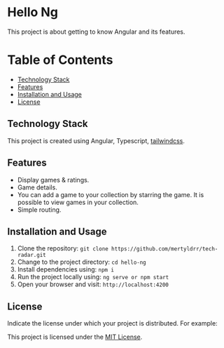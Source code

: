 # Hello Ng

This project is about getting to know Angular and its features.

# Table of Contents

- [Technology Stack](#technology-stack)
- [Features](#features)
- [Installation and Usage](#installation-and-usage)
- [License](#license)


## Technology Stack
This project is created using Angular, Typescript, [tailwindcss](https://tailwindcss.com).

## Features

- Display games & ratings.
- Game details.
- You can add a game to your collection by starring the game. It is possible to view games in your collection.
- Simple routing.

## Installation and Usage

1. Clone the repository: `git clone https://github.com/mertyldrr/tech-radar.git`
2. Change to the project directory: `cd hello-ng`
3. Install dependencies using: `npm i`
4. Run the project locally using: `ng serve or npm start`
5. Open your browser and visit: `http://localhost:4200`

## License

Indicate the license under which your project is distributed. For example:

This project is licensed under the [MIT License](LICENSE).
